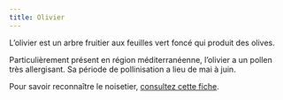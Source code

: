 ```yaml
---
title: Olivier
---
```


L’olivier est un arbre fruitier aux feuilles vert foncé qui produit des olives.

Particulièrement présent en région méditerranéenne, l’olivier a un pollen très allergisant. Sa période de pollinisation a lieu de mai à juin. 

Pour savoir reconnaître le noisetier, [consultez cette fiche](https://plantes-risque.info/plantes/olivier/).